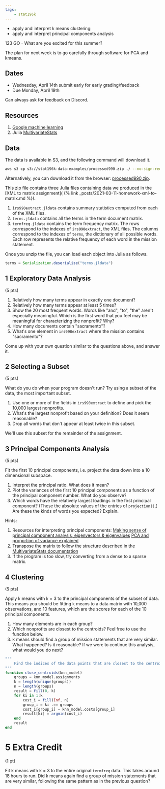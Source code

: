 ```yaml
---
tags:
    - stat196k
---
```


- apply and interpret k means clustering
- apply and interpret principal components analysis

123 GO - What are you excited for this summer?

The plan for next week is to go carefully through software for PCA and kmeans.


## Dates

- Wednesday, April 14th submit early for early grading/feedback
- Due Monday, April 19th

Can always ask for feedback on Discord.


## Resources

1. [Google machine learning](https://developers.google.com/machine-learning/clustering/algorithm/advantages-disadvantages)
2. Julia [MultivariateStats](https://multivariatestatsjl.readthedocs.io/en/stable/index.html)


## Data

The data is available in S3, and the following command will download it.

```bash
aws s3 cp s3://stat196k-data-examples/processed990.zip ./ --no-sign-request
```

Alternatively, you can download it from the browser: [processed990.zip](https://stat196k-data-examples.s3.amazonaws.com/processed990.zip).

This zip file contains three Julia files containing data we produced in the [XML to matrix assignment]( {% link _posts/2021-03-11-homework-xml-to-matrix.md %}).

1. `irs990extract.jldata` contains summary statistics computed from each of the XML files.
1. `terms.jldata` contains all the terms in the term document matrix.
2. `termfreq.jldata` contains the term frequency matrix.
    The rows correspond to the indexes of `irs990extract`, the XML files.
    The columns correspond to the indexes of `terms`, the dictionary of all possible words.
    Each row represents the relative frequency of each word in the mission statement.

Once you unzip the file, you can load each object into Julia as follows.

```julia
terms = Serialization.deserialize("terms.jldata")
```


## 1 Exploratory Data Analysis

(5 pts)

1. Relatively how many terms appear in exactly one document?
2. Relatively how many terms appear at least 5 times?
3. Show the 20 most frequent words.
    Words like "and", "to", "the" aren't especially meaningful.
    Which is the first word that you feel may be meaningful for characterizing the nonprofit?
    Why?
4. How many documents contain "sacramento"?
5. What's one element in `irs990extract` where the mission contains "sacramento"?

Come up with your own question similar to the questions above, and answer it.


## 2 Selecting a Subset

(5 pts)

What do you do when your program doesn't run?
Try using a subset of the data, the most important subset.

1. Use one or more of the fields in `irs990extract` to define and pick the 10,000 largest nonprofits.
2. What's the largest nonprofit based on your definition? Does it seem reasonable?
3. Drop all words that don't appear at least twice in this subset.

We'll use this subset for the remainder of the assignment.


## 3 Principal Components Analysis

(5 pts)

Fit the first 10 principal components, i.e. project the data down into a 10 dimensional subspace.

1. Interpret the principal ratio.
    What does it mean?
1. Plot the variances of the first 10 principal components as a function of the principal component number.
    What do you observe?
2. Which words have the relatively largest loadings in the first principal component?
    (These the absolute values of the entries of `projection()`.)
    Are these the kinds of words you expected?
    Explain.

Hints:

1. Resources for interpreting principal components: [Making sense of principal component analysis, eigenvectors & eigenvalues](https://stats.stackexchange.com/q/2691/103118) [PCA and proportion of variance explained](https://stats.stackexchange.com/q/22569/103118)
1. Transpose the matrix to follow the structure described in the [MultivariateStats documentation](https://multivariatestatsjl.readthedocs.io/en/stable/pca.html#fit)
1. If the program is too slow, try converting from a dense to a sparse matrix.


## 4 Clustering

(5 pts)

Apply k means with k = 3 to the principal components of the subset of data.
This means you should be fitting k means to a data matrix with 10,000 observations, and 10 features, which are the scores for each of the 10 principal components.

1. How many elements are in each group?
2. Which nonprofits are closest to the centroids?
    Feel free to use the function below.
3. k means should find a group of mission statements that are very similar.
    What happened?
    Is it reasonable?
    If we were to continue this analysis, what would you do next?

```julia
"""
    Find the indices of the data points that are closest to the centroids defined by the kmeans clustering.
"""
function close_centroids(knn_model)
    groups = knn_model.assignments
    k = length(unique(groups))
    n = length(groups)
    result = fill(0, k)
    for ki in 1:k
        cost_i = fill(Inf, n)
        group_i = ki .== groups 
        cost_i[group_i] = knn_model.costs[group_i]
        result[ki] = argmin(cost_i)
    end
    result
end
```


# 5 Extra Credit

(1 pt)

Fit k means with k = 3 to the entire original `termfreq` data.
This takes around 18 hours to run.
Did k means again find a group of mission statements that are very similar, following the same pattern as in the previous question?
